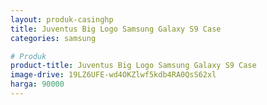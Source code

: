 ```yaml
---
layout: produk-casinghp
title: Juventus Big Logo Samsung Galaxy S9 Case
categories: samsung

# Produk
product-title: Juventus Big Logo Samsung Galaxy S9 Case
image-drive: 19LZ6UFE-wd4OKZlwf5kdb4RA0QsS62xl
harga: 90000
---
```

